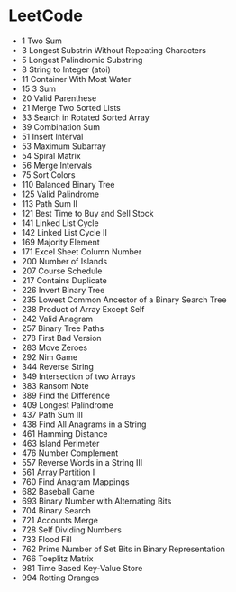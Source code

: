 # LeetCode
* 1 Two Sum
* 3 Longest Substrin Without Repeating Characters
* 5 Longest Palindromic Substring
* 8 String to Integer (atoi)
* 11 Container With Most Water
* 15 3 Sum
* 20 Valid Parenthese
* 21 Merge Two Sorted Lists
* 33 Search in Rotated Sorted Array
* 39 Combination Sum
* 51 Insert Interval
* 53 Maximum Subarray
* 54 Spiral Matrix
* 56 Merge Intervals
* 75 Sort Colors
* 110 Balanced Binary Tree
* 125 Valid Palindrome
* 113 Path Sum II
* 121 Best Time to Buy and Sell Stock
* 141 Linked List Cycle
* 142 Linked List Cycle II
* 169 Majority Element
* 171 Excel Sheet Column Number
* 200 Number of Islands
* 207 Course Schedule
* 217 Contains Duplicate
* 226 Invert Binary Tree
* 235 Lowest Common Ancestor of a Binary Search Tree
* 238 Product of Array Except Self
* 242 Valid Anagram
* 257 Binary Tree Paths
* 278 First Bad Version
* 283 Move Zeroes
* 292 Nim Game 
* 344 Reverse String
* 349 Intersection of two Arrays
* 383 Ransom Note
* 389 Find the Difference
* 409 Longest Palindrome
* 437 Path Sum III
* 438 Find All Anagrams in a String
* 461 Hamming Distance
* 463 Island Perimeter
* 476 Number Complement
* 557 Reverse Words in a String III
* 561 Array Partition I
* 760 Find Anagram Mappings
* 682 Baseball Game
* 693 Binary Number with Alternating Bits
* 704 Binary Search
* 721 Accounts Merge
* 728 Self Dividing Numbers
* 733 Flood Fill
* 762 Prime Number of Set Bits in Binary Representation
* 766 Toeplitz Matrix
* 981 Time Based Key-Value Store
* 994 Rotting Oranges
